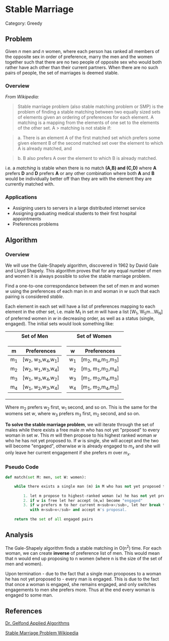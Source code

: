 # Stable Marriage

Category: Greedy

## Problem
Given _n_ men and _n_ women, where each person has ranked all members of the opposite sex in order of preference, marry the men and the women together such that there are no two people of opposite sex who would both rather have ach other than their current partners. When there are no such pairs of people, the set of marriages is deemed stable.


### Overview
_From Wikipedia:_
>Stable marriage problem (also stable matching problem or SMP)
> is the problem of finding a stable matching between two
> equally sized sets of elements given an ordering of
> preferences for each element. A matching is a mapping from
> the elements of one set to the elements of the other set. A > matching is not stable if:

> a. There is an element A of the first matched set which prefers
> some given element B of the second matched set over the
> element to which A is already matched, and

> b. B also prefers A over the element to which B is already
> matched.

i.e. a _matching_ is stable when there is no match **(A,B) and (C,D)**  where **A** prefers **D** and **D** prefers **A** or any other combination where both **A** and **B** would be individually better off than they are with the element they are currently matched with.

### Applications
* Assigning users to servers in a large distributed internet service
* Assigning graduating medical students to their first hospital appointments
* Preferences problems



## Algorithm
### Overview
We will use the Gale-Shapely algorithm, discovered in 1962 by David Gale and Lloyd Shapely. This algorithm proves that for any equal number of men and women it is always possible to solve the stable marriage problem.  

Find a one-to-one correspondance between the set of men _m_ and women _w_ using the preferences of each man in _m_ and woman in _w_ such that each pairing is considered _stable_.

Each element in each set will have a list of preferences mapping to each element in the other set, i.e. male M<sub>1</sub> in set _m_ will have a list [W<sub>1</sub>, W<sub>5</sub>m...W<sub>N</sub>] of preferred women in _w_ in decreasing order, as well as a status (single, engaged). The initial sets would look something like:

<table>
<tr><th> Set of Men </th><th> Set of Women </th></tr>
<tr><td>

| m  | Preferences  |  
|----|--------------|
| m<sub>1</sub> | [w<sub>2</sub>, w<sub>3</sub>,w<sub>4</sub>,w<sub>1</sub>] |
| m<sub>2</sub> | [w<sub>2</sub>, w<sub>1</sub>,w<sub>3</sub>,w<sub>4</sub>] |
| m<sub>3</sub> | [w<sub>1</sub>, w<sub>3</sub>,w<sub>4</sub>,w<sub>2</sub>] |
| m<sub>4</sub> | [w<sub>1</sub>, w<sub>2</sub>,w<sub>3</sub>,w<sub>4</sub>] | 

</td><td>

| w  | Preferences  |  
|----|--------------|
| w<sub>1</sub> | [m<sub>2</sub>, m<sub>4</sub>,m<sub>1</sub>,m<sub>3</sub>] |
| w<sub>2</sub> | [m<sub>3</sub>, m<sub>1</sub>,m<sub>2</sub>,m<sub>4</sub>] |
| w<sub>3</sub> | [m<sub>1</sub>, m<sub>2</sub>,m<sub>4</sub>,m<sub>3</sub>] |
| w<sub>4</sub> | [m<sub>1</sub>, m<sub>2</sub>,m<sub>4</sub>,m<sub>3</sub>] |

</td></tr>
</table>

Where m<sub>2</sub> prefers w<sub>2</sub> first, w<sub>1</sub> second, and so on. This is the same for the womens set _w_, where  w<sub>3</sub> prefers m<sub>3</sub> first, m<sub>2</sub> second, and so on.

**To solve the stable marriage problem**, we will iterate through the set of males while there exists a free male _m_ who has not yet "prposed" to every woman in set _w_. This _m_ will then propose to his highest ranked woman _w_ who he has not yet proposed to. If _w_ is single, she will accept and the two will become "engaged", otherwise _w_ is already engaged to _m<sub>x</sub>_ and she will only leave her current engagement if she prefers _m_ over _m<sub>x</sub>_.

### Pseudo Code
``` Python
def match(set M: men, set W: women):

    while there exists a single man (m) in M who has not yet proposed to every woman in W:
    
        1. let m propose to highest-ranked woman (w) he has not yet proposed to
        2. if w is free let her accept (m,w) become "engaged"
        3. if w prefers m to her current m<sub>x</sub>, let her break the engagment
           with m<sub>x</sub> and accept m's proposal.
        
    return the set of all engaged pairs
```

## Analysis
The Gale-Shapely algorithm finds a stable matching in O(n<sup>2</sup>) time. For each woman, we can create **inverse** of preference list of men. This would mean that n would end up proposing to n women (where n is the size of the set of men and women).

Upon termination - due to the fact that a single man prooposes to a woman he has not yet proposed to - every man is engaged. This is due to the fact that once a woman is engaged, she remains engaged, and only switches engagements to men she prefers more. Thus at the end every woman is engaged to some man.


## References
[Dr. Gelfond Applied Algorithms](http://redwood.cs.ttu.edu/~mgelfond/FALL-2012/slides.pdf)

[Stable Marriage Problem Wikipedia](https://en.wikipedia.org/wiki/Stable_marriage_problem)
